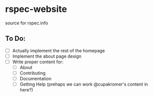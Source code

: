 rspec-website
=============

source for rspec.info

## To Do:

* [ ] Actually implement the rest of the homepage
* [ ] Implement the about page design
* [ ] Write proper content for:
  * [ ] About
  * [ ] Contributing
  * [ ] Documentation
  * [ ] Getting Help (prehaps we can work @cupakromer's content in here?)

